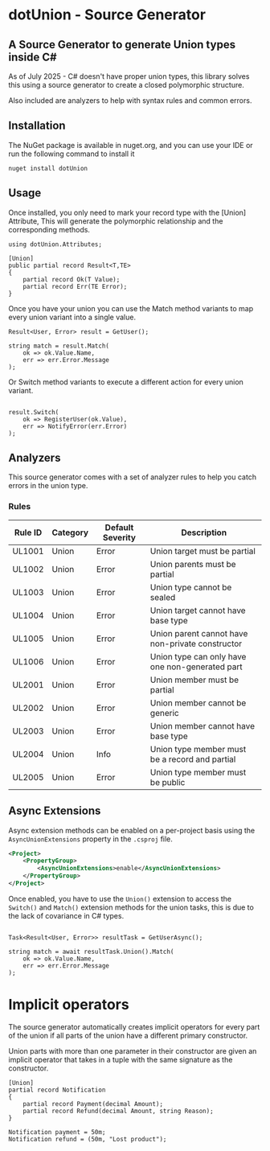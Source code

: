 # dotUnion - Source Generator

## A Source Generator to generate Union types inside C\#

As of July 2025 - C# doesn't have proper union types, this library solves this using a source generator to create a closed polymorphic structure.

Also included are analyzers to help with syntax rules and common errors.

## Installation

The NuGet package is available in nuget.org, and you can use your IDE or run the following command to install it

```
nuget install dotUnion
```

## Usage

Once installed, you only need to mark your record type with the \[Union\] Attribute,
This will generate the polymorphic relationship and the corresponding methods.

```CSharp
using dotUnion.Attributes;

[Union]
public partial record Result<T,TE>
{
	partial record Ok(T Value);
	partial record Err(TE Error);
}
```

Once you have your union you can use the Match method variants to map every union variant into a single value.

```CSharp
Result<User, Error> result = GetUser();

string match = result.Match(
	ok => ok.Value.Name,
	err => err.Error.Message
);
```

Or Switch method variants to execute a different action for every union variant.

```CSharp

result.Switch(
	ok => RegisterUser(ok.Value),
	err => NotifyError(err.Error)
);
```


## Analyzers

This source generator comes with a set of analyzer rules to help you catch errors in the union type.

### Rules

| Rule ID | Category | Default Severity | Description                                      |
|---------|----------|------------------|--------------------------------------------------|
| UL1001  | Union    | Error            | Union target must be partial                     |
| UL1002  | Union    | Error            | Union parents must be partial                    |
| UL1003  | Union    | Error            | Union type cannot be sealed                      |
| UL1004  | Union    | Error            | Union target cannot have base type               |
| UL1005  | Union    | Error            | Union parent cannot have non-private constructor |
| UL1006  | Union    | Error            | Union type can only have one non-generated part  |
| UL2001  | Union    | Error            | Union member must be partial                     |
| UL2002  | Union    | Error            | Union member cannot be generic                   |
| UL2003  | Union    | Error            | Union member cannot have base type               |
| UL2004  | Union    | Info             | Union type member must be a record and partial   |
| UL2005  | Union    | Error            | Union type member must be public                 |

## Async Extensions

Async extension methods can be enabled on a per-project basis using the `AsyncUnionExtensions` property in the `.csproj` file.

```XML
<Project>
	<PropertyGroup>  
		<AsyncUnionExtensions>enable</AsyncUnionExtensions>  
	</PropertyGroup>
</Project>
```

Once enabled, you have to use the `Union()` extension to access the `Switch()` and `Match()` extension methods for the union tasks, this is due to the lack of covariance in C# types.

```CSharp

Task<Result<User, Error>> resultTask = GetUserAsync();

string match = await resultTask.Union().Match(
	ok => ok.Value.Name,
	err => err.Error.Message
);
```

# Implicit operators

The source generator automatically creates implicit operators for every part of the union if all parts of the union have a different primary constructor.

Union parts with more than one parameter in their constructor are given an implicit operator that takes in a tuple with the same signature as the constructor.

```CSharp
[Union]
partial record Notification
{
	partial record Payment(decimal Amount);
	partial record Refund(decimal Amount, string Reason);
}

Notification payment = 50m;
Notification refund = (50m, "Lost product");
```
